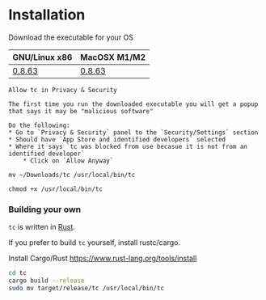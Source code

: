 # Installation

Download the executable for your OS

| GNU/Linux x86                                                                   | MacOSX M1/M2                                                       |
|---------------------------------------------------------------------------------|--------------------------------------------------------------------|
| [0.8.63](https://github.com/tc-functors/tc/releases/download/0.8.63/tc-x86_64-linux) | [0.8.63](https://github.com/tc-functors/tc/releases/download/0.8.63/tc-aarch64-macos)


```admonish warning title="For Mac users"
Allow tc in Privacy & Security

The first time you run the downloaded executable you will get a popup that says it may be "malicious software"

Do the following:
* Go to `Privacy & Security` panel to the `Security/Settings` section
* Should have `App Store and identified developers` selected
* Where it says `tc was blocked from use becasue it is not from an identified developer`
    * Click on `Allow Anyway`

mv ~/Downloads/tc /usr/local/bin/tc

chmod +x /usr/local/bin/tc

```

### Building your own

`tc` is written in [Rust](https://www.youtube.com/watch?v=ul9vyWuT8SU).

If you prefer to build `tc` yourself, install rustc/cargo.

Install Cargo/Rust https://www.rust-lang.org/tools/install

```sh
cd tc
cargo build --release
sudo mv target/release/tc /usr/local/bin/tc
```
